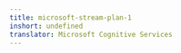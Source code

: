 ```yaml
---
title: microsoft-stream-plan-1
inshort: undefined
translator: Microsoft Cognitive Services
---
```




